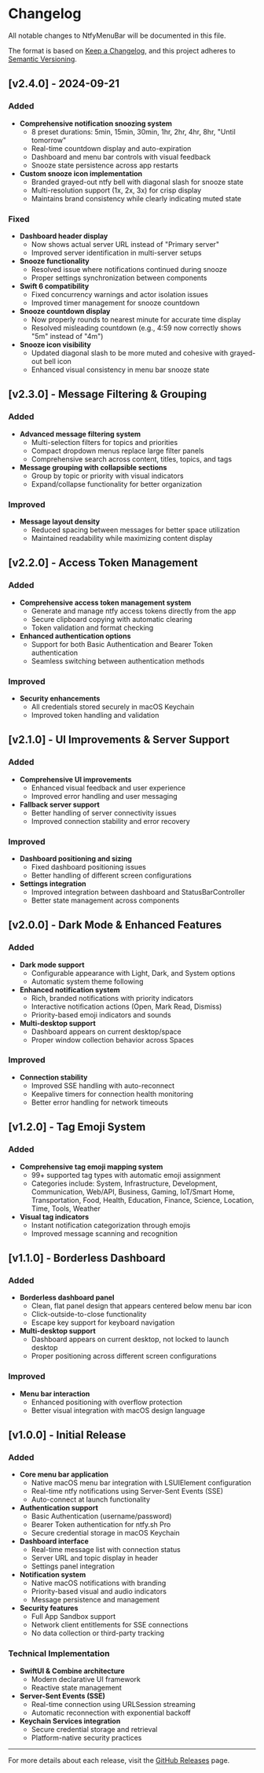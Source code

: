 # Changelog

All notable changes to NtfyMenuBar will be documented in this file.

The format is based on [Keep a Changelog](https://keepachangelog.com/en/1.0.0/),
and this project adheres to [Semantic Versioning](https://semver.org/spec/v2.0.0.html).

## [v2.4.0] - 2024-09-21

### Added
- **Comprehensive notification snoozing system**
  - 8 preset durations: 5min, 15min, 30min, 1hr, 2hr, 4hr, 8hr, "Until tomorrow"
  - Real-time countdown display and auto-expiration
  - Dashboard and menu bar controls with visual feedback
  - Snooze state persistence across app restarts
- **Custom snooze icon implementation**
  - Branded grayed-out ntfy bell with diagonal slash for snooze state
  - Multi-resolution support (1x, 2x, 3x) for crisp display
  - Maintains brand consistency while clearly indicating muted state

### Fixed
- **Dashboard header display**
  - Now shows actual server URL instead of "Primary server"
  - Improved server identification in multi-server setups
- **Snooze functionality**
  - Resolved issue where notifications continued during snooze
  - Proper settings synchronization between components
- **Swift 6 compatibility**
  - Fixed concurrency warnings and actor isolation issues
  - Improved timer management for snooze countdown
- **Snooze countdown display**
  - Now properly rounds to nearest minute for accurate time display
  - Resolved misleading countdown (e.g., 4:59 now correctly shows "5m" instead of "4m")
- **Snooze icon visibility**
  - Updated diagonal slash to be more muted and cohesive with grayed-out bell icon
  - Enhanced visual consistency in menu bar snooze state

## [v2.3.0] - Message Filtering & Grouping

### Added
- **Advanced message filtering system**
  - Multi-selection filters for topics and priorities
  - Compact dropdown menus replace large filter panels
  - Comprehensive search across content, titles, topics, and tags
- **Message grouping with collapsible sections**
  - Group by topic or priority with visual indicators
  - Expand/collapse functionality for better organization

### Improved
- **Message layout density**
  - Reduced spacing between messages for better space utilization
  - Maintained readability while maximizing content display

## [v2.2.0] - Access Token Management

### Added
- **Comprehensive access token management system**
  - Generate and manage ntfy access tokens directly from the app
  - Secure clipboard copying with automatic clearing
  - Token validation and format checking
- **Enhanced authentication options**
  - Support for both Basic Authentication and Bearer Token authentication
  - Seamless switching between authentication methods

### Improved
- **Security enhancements**
  - All credentials stored securely in macOS Keychain
  - Improved token handling and validation

## [v2.1.0] - UI Improvements & Server Support

### Added
- **Comprehensive UI improvements**
  - Enhanced visual feedback and user experience
  - Improved error handling and user messaging
- **Fallback server support**
  - Better handling of server connectivity issues
  - Improved connection stability and error recovery

### Improved
- **Dashboard positioning and sizing**
  - Fixed dashboard positioning issues
  - Better handling of different screen configurations
- **Settings integration**
  - Improved integration between dashboard and StatusBarController
  - Better state management across components

## [v2.0.0] - Dark Mode & Enhanced Features

### Added
- **Dark mode support**
  - Configurable appearance with Light, Dark, and System options
  - Automatic system theme following
- **Enhanced notification system**
  - Rich, branded notifications with priority indicators
  - Interactive notification actions (Open, Mark Read, Dismiss)
  - Priority-based emoji indicators and sounds
- **Multi-desktop support**
  - Dashboard appears on current desktop/space
  - Proper window collection behavior across Spaces

### Improved
- **Connection stability**
  - Improved SSE handling with auto-reconnect
  - Keepalive timers for connection health monitoring
  - Better error handling for network timeouts

## [v1.2.0] - Tag Emoji System

### Added
- **Comprehensive tag emoji mapping system**
  - 99+ supported tag types with automatic emoji assignment
  - Categories include: System, Infrastructure, Development, Communication, Web/API, Business, Gaming, IoT/Smart Home, Transportation, Food, Health, Education, Finance, Science, Location, Time, Tools, Weather
- **Visual tag indicators**
  - Instant notification categorization through emojis
  - Improved message scanning and recognition

## [v1.1.0] - Borderless Dashboard

### Added
- **Borderless dashboard panel**
  - Clean, flat panel design that appears centered below menu bar icon
  - Click-outside-to-close functionality
  - Escape key support for keyboard navigation
- **Multi-desktop support**
  - Dashboard appears on current desktop, not locked to launch desktop
  - Proper positioning across different screen configurations

### Improved
- **Menu bar interaction**
  - Enhanced positioning with overflow protection
  - Better visual integration with macOS design language

## [v1.0.0] - Initial Release

### Added
- **Core menu bar application**
  - Native macOS menu bar integration with LSUIElement configuration
  - Real-time ntfy notifications using Server-Sent Events (SSE)
  - Auto-connect at launch functionality
- **Authentication support**
  - Basic Authentication (username/password)
  - Bearer Token authentication for ntfy.sh Pro
  - Secure credential storage in macOS Keychain
- **Dashboard interface**
  - Real-time message list with connection status
  - Server URL and topic display in header
  - Settings panel integration
- **Notification system**
  - Native macOS notifications with branding
  - Priority-based visual and audio indicators
  - Message persistence and management
- **Security features**
  - Full App Sandbox support
  - Network client entitlements for SSE connections
  - No data collection or third-party tracking

### Technical Implementation
- **SwiftUI & Combine architecture**
  - Modern declarative UI framework
  - Reactive state management
- **Server-Sent Events (SSE)**
  - Real-time connection using URLSession streaming
  - Automatic reconnection with exponential backoff
- **Keychain Services integration**
  - Secure credential storage and retrieval
  - Platform-native security practices

---

For more details about each release, visit the [GitHub Releases](https://github.com/reverendrewind/NtfyMenuBar/releases) page.
